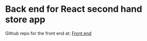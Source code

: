 # Back end for React second hand store app

Github repo for the front end at: [Front end](https://github.com/TheDanishMexican/react-genbrug-app)
